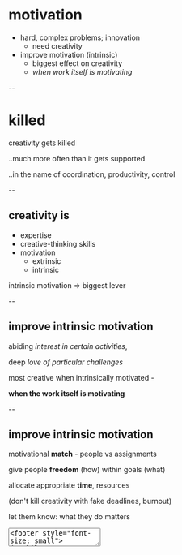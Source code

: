 # motivation

* hard, complex problems; innovation
  - need creativity
* improve motivation (intrinsic)
  - biggest effect on creativity
  - *when work itself is motivating*

--

# killed

creativity gets killed

..much more often than it gets supported

..in the name of coordination, productivity, control

--

## creativity is

* expertise
* creative-thinking skills
* motivation
  * extrinsic
  * intrinsic

intrinsic motivation => biggest lever

--

## improve intrinsic motivation

abiding *interest in certain activities*,

deep *love of particular challenges*

most creative  when intrinsically motivated -

**when the work itself is motivating**

--

## improve intrinsic motivation

motivational **match** - people vs assignments

give people **freedom** (how) within goals (what)

allocate appropriate **time**, resources

(don't kill creativity with fake deadlines, burnout)

let them know: what they do matters

<textarea><footer style="font-size: small">
(Amabile, 1998, https://hbr.org/1998/09/how-to-kill-creativity)
</footer></textarea>

